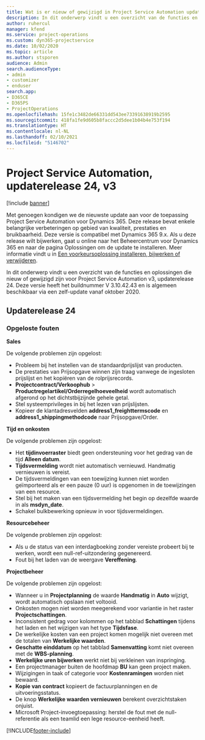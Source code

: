 ```yaml
---
title: Wat is er nieuw of gewijzigd in Project Service Automation updaterelease 24, v3
description: In dit onderwerp vindt u een overzicht van de functies en oplossingen die beschikbaar zijn voor Project Service Automation updaterelease 24, v3.
author: ruhercul
manager: kfend
ms.service: project-operations
ms.custom: dyn365-projectservice
ms.date: 10/02/2020
ms.topic: article
ms.author: stsporen
audience: Admin
search.audienceType:
- admin
- customizer
- enduser
search.app:
- D365CE
- D365PS
- ProjectOperations
ms.openlocfilehash: 15fe1c3482de66331dd543ee73391638919b2595
ms.sourcegitcommit: 418fa1fe9d605b8faccc2d5dee1b04b4e753f194
ms.translationtype: HT
ms.contentlocale: nl-NL
ms.lasthandoff: 02/10/2021
ms.locfileid: "5146702"
---
```

# <a name="project-service-automation-update-release-24-v3"></a>Project Service Automation, updaterelease 24, v3

[!include [banner](../includes/psa-now-project-operations.md)]

Met genoegen kondigen we de nieuwste update aan voor de toepassing Project Service Automation voor Dynamics 365. Deze release bevat enkele belangrijke verbeteringen op gebied van kwaliteit, prestaties en bruikbaarheid. Deze versie is compatibel met Dynamics 365 9.x. Als u deze release wilt bijwerken, gaat u online naar het Beheercentrum voor Dynamics 365 en naar de pagina Oplossingen om de update te installeren. Meer informatie vindt u in [Een voorkeursoplossing installeren, bijwerken of verwijderen](https://docs.microsoft.com/power-platform/admin/install-remove-preferred-solution).

In dit onderwerp vindt u een overzicht van de functies en oplossingen die nieuw of gewijzigd zijn voor Project Service Automation v3, updaterelease 24. Deze versie heeft het buildnummer V 3.10.42.43 en is algemeen beschikbaar via een zelf-update vanaf oktober 2020.

## <a name="update-release-24"></a>Updaterelease 24

### <a name="bug-fixes"></a>Opgeloste fouten

**Sales**

De volgende problemen zijn opgelost:

- Probleem bij het instellen van de standaardprijslijst van producten.
- De prestaties van Prijsopgave winnen zijn traag vanwege de ingesloten prijslijst en het kopiëren van de rolprijsrecords.
- **Projectcontract/Verkoophub** > **Productregelartikel/Orderregelhoeveelheid** wordt automatisch afgerond op het dichtstbijzijnde gehele getal.
- Stel systeemprivileges in bij het lezen van prijslijsten.
- Kopieer de klantadresvelden **address1_freighttermscode** en **address1_shippingmethodcode** naar Prijsopgave/Order. 


**Tijd en onkosten**

De volgende problemen zijn opgelost:

- Het **tijdinvoerraster** biedt geen ondersteuning voor het gedrag van de tijd **Alleen datum**.
- **Tijdsvermelding** wordt niet automatisch vernieuwd. Handmatig vernieuwen is vereist.
- De tijdsvermeldingen van een toewijzing kunnen niet worden geïmporteerd als er een pauze (0 uur) is opgenomen in de toewijzingen van een resource.
- Stel bij het maken van een tijdsvermelding het begin op dezelfde waarde in als **msdyn_date**.
- Schakel bulkbewerking opnieuw in voor tijdsvermeldingen.

**Resourcebeheer**

De volgende problemen zijn opgelost:

- Als u de status van een interdagboeking zonder vereiste probeert bij te werken, wordt een null-ref-uitzondering gegenereerd.
- Fout bij het laden van de weergave **Vereffening**.


**Projectbeheer**

De volgende problemen zijn opgelost:

- Wanneer u in **Projectplanning** de waarde **Handmatig** in **Auto** wijzigt, wordt automatisch opslaan niet voltooid.
- Onkosten mogen niet worden meegerekend voor variantie in het raster **Projectschattingen**.
- Inconsistent gedrag voor kolommen op het tabblad **Schattingen** tijdens het laden en het wijzigen van het type **Tijdsfase**.
- De werkelijke kosten van een project komen mogelijk niet overeen met de totalen van **Werkelijke waarden**.
- **Geschatte einddatum** op het tabblad **Samenvatting** komt niet overeen met de **WBS-planning**.
- **Werkelijke uren bijwerken** werkt niet bij verkleinen van inspringing.
- Een projectmanager buiten de hoofdmap **BU** kan geen project maken.
- Wijzigingen in taak of categorie voor **Kostenramingen** worden niet bewaard.
- **Kopie van contract** kopieert de factuurplanningen en de uitvoeringsstatus.
- De knop **Werkelijke waarden vernieuwen** berekent overzichtstaken onjuist.
- Microsoft Project-invoegtoepassing: herstel de fout met de null-referentie als een teamlid een lege resource-eenheid heeft.



[!INCLUDE[footer-include](../includes/footer-banner.md)]